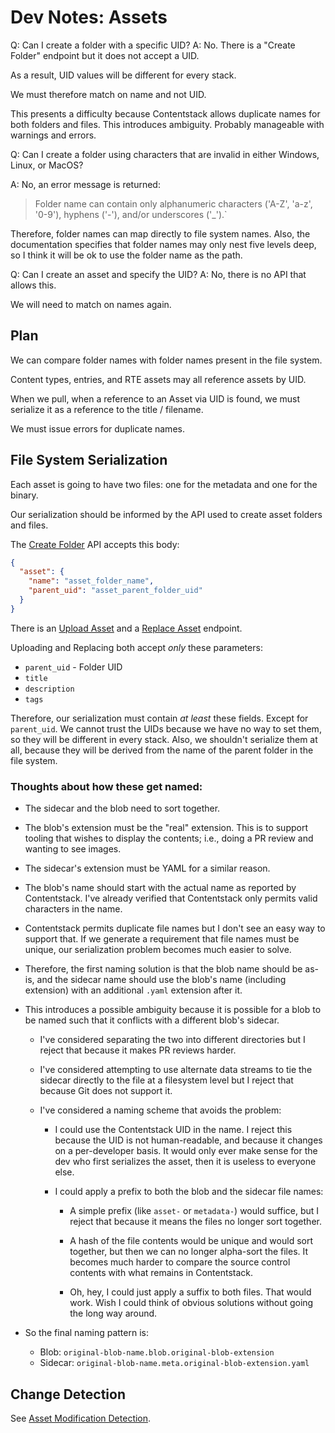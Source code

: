 # Dev Notes: Assets

Q: Can I create a folder with a specific UID?
A: No. There is a "Create Folder" endpoint but it does not accept a UID.

As a result, UID values will be different for every stack.

We must therefore match on name and not UID.

This presents a difficulty because Contentstack allows duplicate names for
both folders and files. This introduces ambiguity. Probably manageable with
warnings and errors.

Q: Can I create a folder using characters that are invalid in either Windows,
Linux, or MacOS?

A: No, an error message is returned:

> Folder name can contain only alphanumeric characters ('A-Z', 'a-z', '0-9'),
> hyphens ('-'), and/or underscores ('\_').`

Therefore, folder names can map directly to file system names. Also, the
documentation specifies that folder names may only nest five levels deep,
so I think it will be ok to use the folder name as the path.

Q: Can I create an asset and specify the UID?
A: No, there is no API that allows this.

We will need to match on names again.

## Plan

We can compare folder names with folder names present in the file system.

Content types, entries, and RTE assets may all reference assets by UID.

When we pull, when a reference to an Asset via UID is found, we must serialize
it as a reference to the title / filename.

We must issue errors for duplicate names.

## File System Serialization

Each asset is going to have two files: one for the metadata and one for
the binary.

Our serialization should be informed by the API used to create asset folders
and files.

The [Create Folder][1] API accepts this body:

```json
{
  "asset": {
    "name": "asset_folder_name",
    "parent_uid": "asset_parent_folder_uid"
  }
}
```

There is an [Upload Asset][2] and a [Replace Asset][3] endpoint.

Uploading and Replacing both accept _only_ these parameters:

- `parent_uid` - Folder UID
- `title`
- `description`
- `tags`

Therefore, our serialization must contain _at least_ these fields.
Except for `parent_uid`. We cannot trust the UIDs because we have no way
to set them, so they will be different in every stack. Also, we shouldn't
serialize them at all, because they will be derived from the name of the
parent folder in the file system.

### Thoughts about how these get named:

- The sidecar and the blob need to sort together.

- The blob's extension must be the "real" extension. This is to support tooling
  that wishes to display the contents; i.e., doing a PR review and wanting to
  see images.

- The sidecar's extension must be YAML for a similar reason.

- The blob's name should start with the actual name as reported by Contentstack.
  I've already verified that Contentstack only permits valid characters in
  the name.

- Contentstack permits duplicate file names but I don't see an easy way to
  support that. If we generate a requirement that file names must be unique, our
  serialization problem becomes much easier to solve.

- Therefore, the first naming solution is that the blob name should be as-is,
  and the sidecar name should use the blob's name (including extension) with an
  additional `.yaml` extension after it.

- This introduces a possible ambiguity because it is possible for a blob to be
  named such that it conflicts with a different blob's sidecar.

  - I've considered separating the two into different directories but I reject
    that because it makes PR reviews harder.

  - I've considered attempting to use alternate data streams to tie the sidecar
    directly to the file at a filesystem level but I reject that because Git
    does not support it.

  - I've considered a naming scheme that avoids the problem:

    - I could use the Contentstack UID in the name. I reject this because the
      UID is not human-readable, and because it changes on a per-developer
      basis. It would only ever make sense for the dev who first serializes the
      asset, then it is useless to everyone else.

    - I could apply a prefix to both the blob and the sidecar file names:

      - A simple prefix (like `asset-` or `metadata-`) would suffice, but I
        reject that because it means the files no longer sort together.

      - A hash of the file contents would be unique and would sort together, but
        then we can no longer alpha-sort the files. It becomes much harder to
        compare the source control contents with what remains in Contentstack.

      - Oh, hey, I could just apply a suffix to both files. That would work.
        Wish I could think of obvious solutions without going the long
        way around.

- So the final naming pattern is:
  - Blob: `original-blob-name.blob.original-blob-extension`
  - Sidecar: `original-blob-name.meta.original-blob-extension.yaml`

## Change Detection

See [Asset Modification Detection][6].

[1]: https://www.contentstack.com/docs/developers/apis/content-management-api#create-a-folder 'Create a Folder'
[2]: https://www.contentstack.com/docs/developers/apis/content-management-api#upload-asset 'Upload Asset'
[3]: https://www.contentstack.com/docs/developers/apis/content-management-api#replace-asset 'Replace Asset'
[4]: https://www.contentstack.com/docs/developers/apis/content-management-api#delete-asset 'Delete Asset'
[5]: https://www.contentstack.com/docs/developers/apis/content-management-api#get-all-assets 'Get All Assets'
[6]: ../../../../doc/lessons-learned/asset-modification-detection.md 'Asset Modification Detection'
